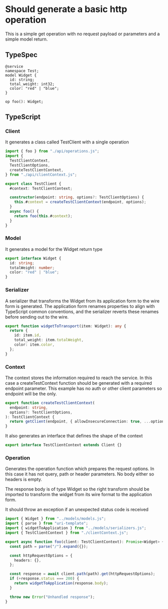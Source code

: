 # Should generate a basic http operation

This is a simple get operation with no request payload or parameters and a simple model return.

## TypeSpec

```tsp
@service
namespace Test;
model Widget {
  id: string;
  total_weight: int32;
  color: "red" | "blue";
}

op foo(): Widget;
```

## TypeScript

### Client

It generates a class called TestClient with a single operation

```ts src/testClient.ts
import { foo } from "./api/operations.js";
import {
  TestClientContext,
  TestClientOptions,
  createTestClientContext,
} from "./api/clientContext.js";

export class TestClient {
  #context: TestClientContext;

  constructor(endpoint: string, options?: TestClientOptions) {
    this.#context = createTestClientContext(endpoint, options);
  }
  async foo() {
    return foo(this.#context);
  }
}

```

### Model

It generates a model for the Widget return type

```ts src/models/models.ts interface Widget
export interface Widget {
  id: string;
  totalWeight: number;
  color: "red" | "blue";
}

```

### Serializer

A serializer that transforms the Widget from its application form to the wire form is generated. The application form renames properties to align with TypeScript common conventions, and the serializer reverts these renames before sending out to the wire.

```ts src/models/serializers.ts function widgetToTransport
export function widgetToTransport(item: Widget): any {
  return {
    id: item.id,
    total_weight: item.totalWeight,
    color: item.color,
  };
}

```

### Context

The context stores the information required to reach the service. In this case a createTestContext function should be generated with a required endpoint parameter. This example has no auth or other client parameters so endpoint will be the only.

```ts src/api/clientContext.ts function createTestClientContext
export function createTestClientContext(
  endpoint: string,
  options?: TestClientOptions,
): TestClientContext {
  return getClient(endpoint, { allowInsecureConnection: true, ...options });
}

```

It also generates an interface that defines the shape of the context

```ts src/api/clientContext.ts interface TestClientContext
export interface TestClientContext extends Client {}

```

### Operation

Generates the operation function which prepares the request options. In this case it has not query, path or header parameters. No body either so headers is empty.

The response body is of type Widget so the right transform should be imported to transform the widget from its wire format to the application form.

It should throw an exception if an unexpected status code is received

```ts src/api/operations.ts
import { Widget } from "../models/models.js";
import { parse } from "uri-template";
import { widgetToApplication } from "../models/serializers.js";
import { TestClientContext } from "./clientContext.js";

export async function foo(client: TestClientContext): Promise<Widget> {
  const path = parse("/").expand({});

  const httpRequestOptions = {
    headers: {},
  };

  const response = await client.path(path).get(httpRequestOptions);
  if (+response.status === 200) {
    return widgetToApplication(response.body);
  }

  throw new Error("Unhandled response");
}

```
